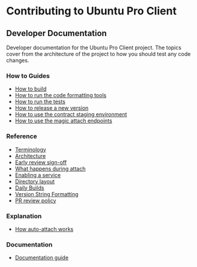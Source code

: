 # Contributing to Ubuntu Pro Client

## Developer Documentation

Developer documentation for the Ubuntu Pro Client project. The topics cover
from the architecture of the project to how you should test any code changes.

### How to Guides

* [How to build](https://github.com/canonical/ubuntu-pro-client/blob/docs/dev-docs/howtoguides/building.md)
* [How to run the code formatting tools](https://github.com/canonical/ubuntu-pro-client/blob/docs/dev-docs/howtoguides/code_formatting.md)
* [How to run the tests](https://github.com/canonical/ubuntu-pro-client/blob/docs/dev-docs/howtoguides/testing.md)
* [How to release a new version](https://github.com/canonical/ubuntu-pro-client/blob/docs/dev-docs/howtoguides/how_to_release_a_new_version_of_ua.md)
* [How to use the contract staging environment](https://github.com/canonical/ubuntu-pro-client/blob/docs/dev-docs/howtoguides/use_staging_environment.md)
* [How to use the magic attach endpoints](https://github.com/canonical/ubuntu-pro-client/blob/docs/dev-docs/howtoguides/how_to_use_magic_attach_endpoints.md)

### Reference

* [Terminology](https://github.com/canonical/ubuntu-pro-client/blob/docs/dev-docs/references/terminology.md)
* [Architecture](https://github.com/canonical/ubuntu-pro-client/blob/docs/dev-docs/references/architecture.md)
* [Early review sign-off](https://github.com/canonical/ubuntu-pro-client/blob/docs/dev-docs/references/early_review_signoff.md)
* [What happens during attach](https://github.com/canonical/ubuntu-pro-client/blob/docs/dev-docs/references/what_happens_during_attach.md)
* [Enabling a service](https://github.com/canonical/ubuntu-pro-client/blob/docs/dev-docs/references/enabling_a_service.md)
* [Directory layout](https://github.com/canonical/ubuntu-pro-client/blob/docs/dev-docs/references/directory_layout.md)
* [Daily Builds](https://github.com/canonical/ubuntu-pro-client/blob/docs/dev-docs/references/daily_builds.md)
* [Version String Formatting](https://github.com/canonical/ubuntu-pro-client/blob/docs/dev-docs/references/version_string_formatting.md)
* [PR review policy](https://github.com/canonical/ubuntu-pro-client/blob/docs/dev-docs/references/pr_review_policy.md)

### Explanation

* [How auto-attach works](https://github.com/canonical/ubuntu-pro-client/blob/docs/dev-docs/explanations/how_auto_attach_works.md)

### Documentation

* [Documentation guide](https://github.com/canonical/ubuntu-pro-client/blob/docs/dev-docs/devdocs_styleguide.md)
